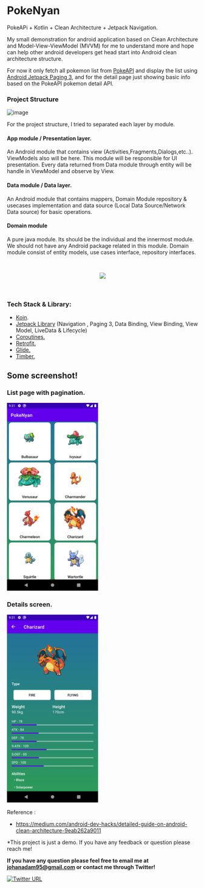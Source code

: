 # PokeNyan
PokeAPi + Kotlin + Clean Architecture + Jetpack Navigation.

My small demonstration for android application based on Clean Architecture and Model-View-ViewModel (MVVM) for me to understand more and hope can help other android developers get head start into Android clean architecture structure.

For now it only fetch all pokemon list from [PokeAPI](https://pokeapi.co/docs/v2) and display the list using [Android Jetpack Paging 3](https://developer.android.com/topic/libraries/architecture/paging/v3-overview), and for the detail page just showing basic info based on the PokeAPI pokemon detail API.

### Project Structure
![image](https://user-images.githubusercontent.com/15909044/131653639-e74d787a-65ac-4d0c-ae70-2988b381aea1.png)

For the project structure, I tried to separated each layer by module. 
#### App module / Presentation layer.
An Android module that contains view (Activities,Fragments,Dialogs,etc..). ViewModels also will be here. This module will be responsible for UI presentation. Every data returned from Data module through entity will be handle in ViewModel and observe by View.
#### Data module / Data layer.
An Android module that contains mappers, Domain Module repository & usecases implementation and data source (Local Data Source/Network Data source) for basic operations. 
#### Domain module 
A pure java module. Its should be the individual and the innermost module. We should not have any Android package related in this module. Domain module consist of entity models, use cases interface, repository interfaces. 

<br>
<p align="center">
  <img src="https://user-images.githubusercontent.com/15909044/131683124-501bb704-8426-458d-b25f-a10e7fa7cdd2.png">
</p>
<br>

### Tech Stack & Library: 
- [Koin](https://insert-koin.io/).
- [Jetpack Library](https://developer.android.com/jetpack) (Navigation , Paging 3, Data Binding, View Binding, View Model, LiveData & Lifecycle)
- [Coroutines.](https://developer.android.com/kotlin/coroutines)
- [Retrofit.](https://square.github.io/retrofit/)
- [Glide.](https://github.com/bumptech/glide)
- [Timber.](https://github.com/JakeWharton/timber)

## Some screenshot!
### List page with pagination.
<img src="/screenshot/Detail.png?raw=true" width="240">

### Details screen.
<img src="/screenshot/List.png?raw=true" width="240">

Reference :
- https://medium.com/android-dev-hacks/detailed-guide-on-android-clean-architecture-9eab262a9011

*This project is just a demo. If you have any feedback or question please reach me!

**If you have any question please feel free to email me at johanadam95@gmail.com or contact me through Twitter!**

[![Twitter URL](https://img.shields.io/twitter/url/https/twitter.com/Johan_Nyan.svg?style=social&label=Follow%20%40Johan_Nyan)](https://twitter.com/Johan_Nyan)

